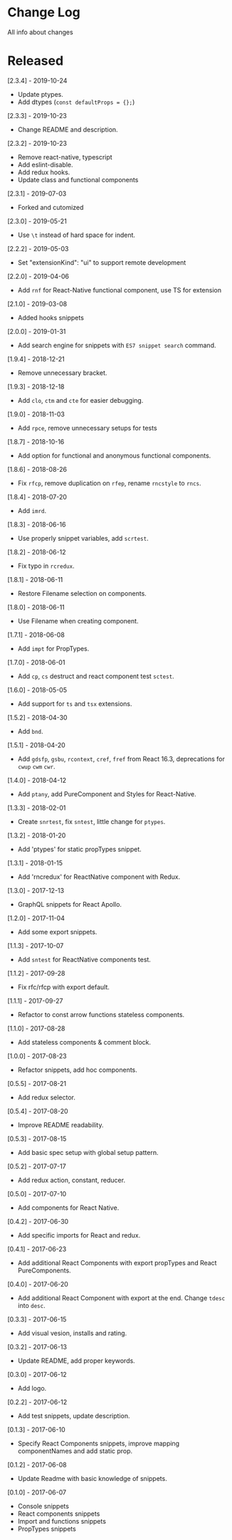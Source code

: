 # Change Log

All info about changes

# Released

[2.3.4] - 2019-10-24

- Update ptypes.
- Add dtypes (`const defaultProps = {};`)

[2.3.3] - 2019-10-23

- Change README and description.

[2.3.2] - 2019-10-23

- Remove react-native, typescript
- Add eslint-disable.
- Add redux hooks.
- Update class and functional components

[2.3.1] - 2019-07-03

- Forked and cutomized

[2.3.0] - 2019-05-21

- Use `\t` instead of hard space for indent.

[2.2.2] - 2019-05-03

- Set "extensionKind": "ui" to support remote development

[2.2.0] - 2019-04-06

- Add `rnf` for React-Native functional component, use TS for extension

[2.1.0] - 2019-03-08

- Added hooks snippets

[2.0.0] - 2019-01-31

- Add search engine for snippets with `ES7 snippet search` command.

[1.9.4] - 2018-12-21

- Remove unnecessary bracket.

[1.9.3] - 2018-12-18

- Add `clo`, `ctm` and `cte` for easier debugging.

[1.9.0] - 2018-11-03

- Add `rpce`, remove unnecessary setups for tests

[1.8.7] - 2018-10-16

- Add option for functional and anonymous functional components.

[1.8.6] - 2018-08-26

- Fix `rfcp`, remove duplication on `rfep`, rename `rncstyle` to `rncs`.

[1.8.4] - 2018-07-20

- Add `imrd`.

[1.8.3] - 2018-06-16

- Use properly snippet variables, add `scrtest`.

[1.8.2] - 2018-06-12

- Fix typo in `rcredux`.

[1.8.1] - 2018-06-11

- Restore Filename selection on components.

[1.8.0] - 2018-06-11

- Use Filename when creating component.

[1.7.1] - 2018-06-08

- Add `impt` for PropTypes.

[1.7.0] - 2018-06-01

- Add `cp`, `cs` destruct and react component test `sctest`.

[1.6.0] - 2018-05-05

- Add support for `ts` and `tsx` extensions.

[1.5.2] - 2018-04-30

- Add `bnd`.

[1.5.1] - 2018-04-20

- Add `gdsfp`, `gsbu`, `rcontext`, `cref`, `fref` from React 16.3, deprecations for `cwup` `cwm` `cwr`.

[1.4.0] - 2018-04-12

- Add `ptany`, add PureComponent and Styles for React-Native.

[1.3.3] - 2018-02-01

- Create `snrtest`, fix `sntest`, little change for `ptypes`.

[1.3.2] - 2018-01-20

- Add 'ptypes' for static propTypes snippet.

[1.3.1] - 2018-01-15

- Add 'rncredux' for ReactNative component with Redux.

[1.3.0] - 2017-12-13

- GraphQL snippets for React Apollo.

[1.2.0] - 2017-11-04

- Add some export snippets.

[1.1.3] - 2017-10-07

- Add `sntest` for ReactNative components test.

[1.1.2] - 2017-09-28

- Fix rfc/rfcp with export default.

[1.1.1] - 2017-09-27

- Refactor to const arrow functions stateless components.

[1.1.0] - 2017-08-28

- Add stateless components & comment block.

[1.0.0] - 2017-08-23

- Refactor snippets, add hoc components.

[0.5.5] - 2017-08-21

- Add redux selector.

[0.5.4] - 2017-08-20

- Improve README readability.

[0.5.3] - 2017-08-15

- Add basic spec setup with global setup pattern.

[0.5.2] - 2017-07-17

- Add redux action, constant, reducer.

[0.5.0] - 2017-07-10

- Add components for React Native.

[0.4.2] - 2017-06-30

- Add specific imports for React and redux.

[0.4.1] - 2017-06-23

- Add additional React Components with export propTypes and React PureComponents.

[0.4.0] - 2017-06-20

- Add additional React Component with export at the end. Change `tdesc` into `desc`.

[0.3.3] - 2017-06-15

- Add visual vesion, installs and rating.

[0.3.2] - 2017-06-13

- Update README, add proper keywords.

[0.3.0] - 2017-06-12

- Add logo.

[0.2.2] - 2017-06-12

- Add test snippets, update description.

[0.1.3] - 2017-06-10

- Specify React Components snippets, improve mapping componentNames and add static prop.

[0.1.2] - 2017-06-08

- Update Readme with basic knowledge of snippets.

[0.1.0] - 2017-06-07

- Console snippets
- React components snippets
- Import and functions snippets
- PropTypes snippets
